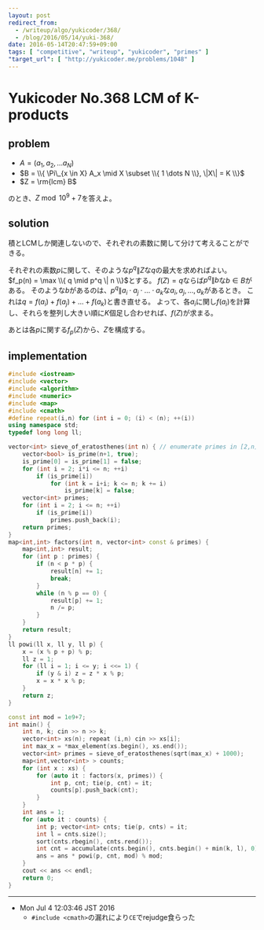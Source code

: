 ```yaml
---
layout: post
redirect_from:
  - /writeup/algo/yukicoder/368/
  - /blog/2016/05/14/yuki-368/
date: 2016-05-14T20:47:59+09:00
tags: [ "competitive", "writeup", "yukicoder", "primes" ]
"target_url": [ "http://yukicoder.me/problems/1048" ]
---
```


# Yukicoder No.368 LCM of K-products

## problem

-   $A = ( a_1, a_2, \dots a_N )$
-   $B = \\{ \Pi\_{x \in X} A_x \mid X \subset \\{ 1 \dots N \\}, \|X\| = K \\}$
-   $Z = \rm{lcm} B$

のとき、$Z \bmod 10^9+7$を答えよ。

## solution

積とLCMしか関連しないので、それぞれの素数に関して分けて考えることができる。

それぞれの素数$p$に関して、そのような$p^q \| Z$な$q$の最大を求めればよい。
$f_p(n) = \max \\{ q \mid p^q \| n \\}$とする。
$f(Z) = q$ならば$p^q \| b$な$b \in B$がある。
そのような$b$があるのは、$p^q \| a_i \cdot a_j \cdot \dots \cdot a_k$な$a_i, a_j, \dots, a_k$があるとき。
これは$q = f(a_i) + f(a_j) + \dots + f(a_k)$と書き直せる。
よって、各$a_i$に関し$f(a_i)$を計算し、それらを整列し大きい順に$K$個足し合わせれば、$f(Z)$が求まる。

あとは各$p$に関する$f_p(Z)$から、$Z$を構成する。

## implementation

``` c++
#include <iostream>
#include <vector>
#include <algorithm>
#include <numeric>
#include <map>
#include <cmath>
#define repeat(i,n) for (int i = 0; (i) < (n); ++(i))
using namespace std;
typedef long long ll;

vector<int> sieve_of_eratosthenes(int n) { // enumerate primes in [2,n] with O(n log log n)
    vector<bool> is_prime(n+1, true);
    is_prime[0] = is_prime[1] = false;
    for (int i = 2; i*i <= n; ++i)
        if (is_prime[i])
            for (int k = i+i; k <= n; k += i)
                is_prime[k] = false;
    vector<int> primes;
    for (int i = 2; i <= n; ++i)
        if (is_prime[i])
            primes.push_back(i);
    return primes;
}
map<int,int> factors(int n, vector<int> const & primes) {
    map<int,int> result;
    for (int p : primes) {
        if (n < p * p) {
            result[n] += 1;
            break;
        }
        while (n % p == 0) {
            result[p] += 1;
            n /= p;
        }
    }
    return result;
}
ll powi(ll x, ll y, ll p) {
    x = (x % p + p) % p;
    ll z = 1;
    for (ll i = 1; i <= y; i <<= 1) {
        if (y & i) z = z * x % p;
        x = x * x % p;
    }
    return z;
}

const int mod = 1e9+7;
int main() {
    int n, k; cin >> n >> k;
    vector<int> xs(n); repeat (i,n) cin >> xs[i];
    int max_x = *max_element(xs.begin(), xs.end());
    vector<int> primes = sieve_of_eratosthenes(sqrt(max_x) + 1000);
    map<int,vector<int> > counts;
    for (int x : xs) {
        for (auto it : factors(x, primes)) {
            int p, cnt; tie(p, cnt) = it;
            counts[p].push_back(cnt);
        }
    }
    int ans = 1;
    for (auto it : counts) {
        int p; vector<int> cnts; tie(p, cnts) = it;
        int l = cnts.size();
        sort(cnts.rbegin(), cnts.rend());
        int cnt = accumulate(cnts.begin(), cnts.begin() + min(k, l), 0);
        ans = ans * powi(p, cnt, mod) % mod;
    }
    cout << ans << endl;
    return 0;
}
```

<hr>

-   Mon Jul  4 12:03:46 JST 2016
    -   `#include <cmath>`の漏れにより`CE`でrejudge食らった
